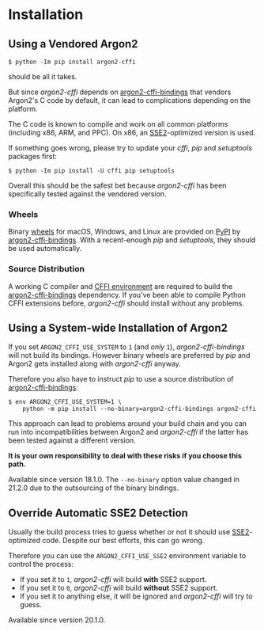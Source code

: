 # Installation

## Using a Vendored Argon2

```console
$ python -Im pip install argon2-cffi
```

should be all it takes.

But since *argon2-cffi* depends on [argon2-cffi-bindings] that vendors Argon2's C code by default, it can lead to complications depending on the platform.

The C code is known to compile and work on all common platforms (including x86, ARM, and PPC).
On x86, an [SSE2]-optimized version is used.

If something goes wrong, please try to update your *cffi*, *pip* and *setuptools* packages first:

```console
$ python -Im pip install -U cffi pip setuptools
```

Overall this should be the safest bet because *argon2-cffi* has been specifically tested against the vendored version.


### Wheels

Binary [wheels](https://pythonwheels.com) for macOS, Windows, and Linux are provided on [PyPI] by [argon2-cffi-bindings].
With a recent-enough *pip* and *setuptools*, they should be used automatically.


### Source Distribution

A working C compiler and [CFFI environment] are required to build the [argon2-cffi-bindings] dependency.
If you've been able to compile Python CFFI extensions before, *argon2-cffi* should install without any problems.


## Using a System-wide Installation of Argon2

If you set `ARGON2_CFFI_USE_SYSTEM` to `1` (and *only* `1`), *argon2-cffi-bindings* will not build its bindings.
However binary wheels are preferred by *pip* and Argon2 gets installed along with *argon2-cffi* anyway.

Therefore you also have to instruct *pip* to use a source distribution of [argon2-cffi-bindings]:

```console
$ env ARGON2_CFFI_USE_SYSTEM=1 \
    python -m pip install --no-binary=argon2-cffi-bindings argon2-cffi
```

This approach can lead to problems around your build chain and you can run into incompatibilities between Argon2 and *argon2-cffi* if the latter has been tested against a different version.

**It is your own responsibility to deal with these risks if you choose this path.**

Available since version 18.1.0.
The `--no-binary` option value changed in 21.2.0 due to the outsourcing of the binary bindings.


## Override Automatic SSE2 Detection

Usually the build process tries to guess whether or not it should use [SSE2]-optimized code.
Despite our best efforts, this can go wrong.

Therefore you can use the `ARGON2_CFFI_USE_SSE2` environment variable to control the process:

- If you set it to `1`, *argon2-cffi* will build **with** SSE2 support.
- If you set it to `0`, *argon2-cffi* will build **without** SSE2 support.
- If you set it to anything else, it will be ignored and *argon2-cffi* will try to guess.

Available since version 20.1.0.

[argon2-cffi-bindings]: https://github.com/hynek/argon2-cffi-bindings
[cffi environment]: https://cffi.readthedocs.io/en/latest/installation.html
[pypi]: https://pypi.org/project/argon2-cffi-bindings/
[sse2]: https://en.wikipedia.org/wiki/SSE2
